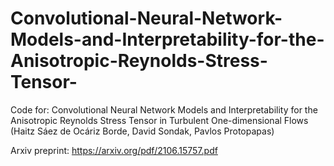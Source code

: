 # Convolutional-Neural-Network-Models-and-Interpretability-for-the-Anisotropic-Reynolds-Stress-Tensor-
Code for: Convolutional Neural Network Models and Interpretability for the Anisotropic Reynolds Stress Tensor in Turbulent One-dimensional Flows (Haitz Sáez de Ocáriz Borde, David Sondak, Pavlos Protopapas)

Arxiv preprint: https://arxiv.org/pdf/2106.15757.pdf
